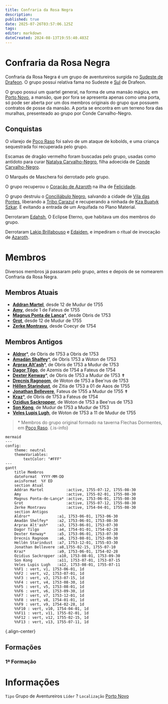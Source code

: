 ```yaml
---
title: Confraria da Rosa Negra
description: 
published: true
date: 2025-07-26T03:57:06.125Z
tags: 
editor: markdown
dateCreated: 2024-08-13T19:55:40.483Z
---
```


# Confraria da Rosa Negra
Confraria da Rosa Negra é um grupo de aventureiros surgida no [Sudeste de Drafeon](/lugares/plano-material/drafeon/sudeste-de-drafeon). O grupo possui relativa fama no Sudeste e [Sul](/lugares/plano-material/drafeon/sul-de-drafeon) de Drafeon.

O grupo possui um quartel general, na forma de uma mansão mágica, em [Porto Novo](/lugares/plano-material/drafeon/sudeste-de-drafeon/porto-novo), a mansão, que por fora se apresenta apenas como uma porta, só pode ser aberta por um dos membros originais do grupo que possuem contratos de posse da mansão. A porta se encontra em um terreno fora das muralhas, presenteado ao grupo por Conde Carvalho-Negro.

## Conquistas
O vilarejo de [Poço Raso](/lugares/plano-material/drafeon/sudeste-de-drafeon/poco-raso-vilarejo#poco-raso-vilarejo) foi salvo de um ataque de kobolds, e uma criança sequestrada foi recuperada pelo grupo.

Escamas de dragão vermelho foram buscadas pelo grupo, usadas como antídoto para curar [Natalya Carvalho-Negro](/individuos/natalya-carvalho-negro), filha adoecida de [Conde Carvalho-Negro](/individuos/conde-carvalho-negro).

O Marquês de Maschera foi derrotado pelo grupo.

O grupo recuperou o [Coração de Azaroth](/itens/coracao-de-azaroth#coracao-de-azaroth) na ilha de [Felicidade](/lugares/plano-material/drafeon/sudeste-de-drafeon/felicidade).

O grupo destruiu o [Conciliábulo Negro](/faccoes/faccoes-independentes/conciliabulo-negro), salvando a cidade de [Vila das Pontes](/lugares/plano-material/drafeon/sudeste-de-drafeon/vila-das-pontes), liberando a [Tribo Carazul](/faccoes/faccoes-independentes/tribo-carazul) e recuperando a ninhada de [Kza Buatyk Szkar](/lugares/plano-material/drafeon/sudeste-de-drafeon/bahia-escura/kzs-buatyk-szkar). E evitando a entrada de um Arquifada no Plano Material.

Derrotaram [Edahsh](/individuos/edahsh), O Eclipse Eterno, que habitava um dos membros do grupo.

Derrotaram [Lakip Brillabouso](/individuos/lakip-brillabouso) e [Edaiden](/individuos/edaiden), e impediram o ritual de invocação de [Azaroth](/individuos/azaroth).

# Membros
Diversos membros já passaram pelo grupo, antes e depois de se nomearem Confraria da Rosa Negra.

## Membros Atuais
- [**Addran Martel**](/individuos/personagens-de-jogadores/addran-martel), desde 12 de Mudur de 1755
- [**Amy**](/individuos/personagens-de-jogadores/amy), desde 1 de Fateus de 1755 
- [**Magnus Ponta de Lança**](/individuos/personagens-de-jogadores/magnus-ponta-de-lanca)*, desde Obris de 1753
- [**Grot**](/individuos/personagens-de-jogadores/grot), desde 12 de Mudur de 1755
- [**Zerke Montravu**](/individuos/personagens-de-jogadores/zerme-montravu), desde Coecyr de 1754

## Membros Antigos
- [**Aldror**](/individuos/personagens-de-jogadores/aldror)*, de Obris de 1753 a Obris de 1753
- [**Amadán Shalfey**](/individuos/personagens-de-jogadores/amadan)*, de Obris 1753 a Woton de 1753
- **[Arprax Alt'ash](/individuos/personagens-de-jogadores/arprax-altash)***, de Obris de 1753 a Mudur de 1753
- **[Dagor Tilgo](/individuos/personagens-de-jogadores/dagor-tilgo)**, de Azemis de 1754 a Fateus de 1754
- [**Dexter Kenway**](/individuos/personagens-de-jogadores/dexter-kenway)*, de Obris de 1753 a Mudur de 1753 ✝
- [**Drecnis Ragnoom**](/individuos/personagens-de-jogadores/drecnis-ragnoom), de Woton de 1753 a Bee'rus de 1753
- [**Hêllen Starindust**](/individuos/personagens-de-jogadores/hellen-starindust), de Zitia de 1753 a 01 de Aaos de 1755
- [**Jonathan Bellevere**](/individuos/personagens-de-jogadores/john), Fateus de 1755 a Mudur de 1755 ✝
- [**Kraz**](/individuos/personagens-de-jogadores/saile)*, de Obris de 1753 a Fateus de 1754
- [**Ozidius Sackropper**](/individuos/personagens-de-jogadores/ozidius-sackropper), de Woton de 1753 a Bee'rus de 1753
- **[Son Kong](/individuos/personagens-de-jogadores/son-kong)**, de Mudur de 1753 a Mudur de 1753
- [**Veles Lupis Lugh**](/individuos/personagens-de-jogadores/veles-lupis-lugh), de Woton de 1753 a 11 de Mudur de 1755

> \* Membros do grupo original formado na taverna Flechas Dormentes, em [Poço Raso](/lugares/plano-material/drafeon/sudeste-de-drafeon/poco-raso-vilarejo).
{.is-info}

```kroki
mermaid
---
config:
    theme: neutral
    themeVariables:
        textColor: "#FFF"
---
gantt
    title Membros
    dateFormat  YYYY-MM-DD
    axisFormat  %Y ED
    section Atual
    Addran Martel          :active, 1755-07-12, 1755-08-30
    Amy                    :active, 1755-02-01, 1755-08-30
    Magnus Ponta-de-Lança* :active, 1753-06-01, 1755-08-30
    Grot                   :active, 1755-07-12, 1755-08-30
    Zerke Montravu         :active, 1754-04-01, 1755-08-30
    section Antigos
    Aldror*            :a1, 1753-06-01, 1753-06-30
    Amadán Shelfey*    :a2, 1753-06-01, 1753-08-30
    Arprax Alt'ash*    :a3, 1753-06-01, 1753-07-30
    Dagor Tilgo        :a4, 1754-01-01, 1754-02-28
    Dexter Kenway*     :a5, 1753-06-01, 1753-07-30
    Drecnis Ragnoom    :a6, 1753-08-01, 1753-09-30
    Hellên Starindust  :a7, 1753-12-01, 1755-03-30
    Jonathan Bellevere :a8,1755-02-15, 1755-07-10
    Kraz*              :a9, 1753-06-01, 1754-02-28
    Ozidius Sackropper :a10, 1753-08-01, 1753-09-30
    Son Kong           :a11, 1753-07-01, 1753-07-15
    Veles Lupis Lugh   :a12, 1753-08-01, 1755-07-11
    %%F1 : vert, v1, 1753-06-01, 1d
    %%F2 : vert, v2, 1753-07-01, 1d
    %%F3 : vert, v3, 1753-07-15, 1d
    %%F4 : vert, v4, 1753-08-30, 1d
    %%F5 : vert, v5, 1753-08-01, 1d
    %%F6 : vert, v6, 1753-09-30, 1d
    %%F7 : vert, v7, 1753-12-01, 1d
    %%F8 : vert, v8, 1754-01-01, 1d
    %%F9 : vert, v9, 1754-02-28, 1d
    %%F10 : vert, v10, 1754-04-01, 1d
    %%F11 : vert, v11, 1755-02-01, 1d
    %%F12 : vert, v12, 1755-02-15, 1d
    %%F13 : vert, v13, 1755-07-11, 1d
```
{.align-center}

## Formações
### 1ª Formação


# Informações
`Tipo` Grupo de Aventureiros
`Líder` ?
`Localização` [Porto Novo](/lugares/plano-material/drafeon/sudeste-de-drafeon/porto-novo)
